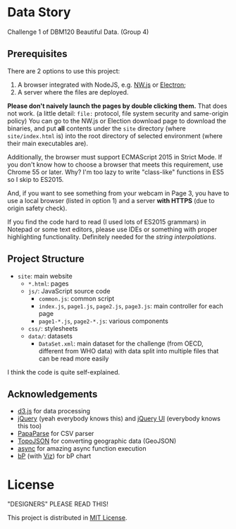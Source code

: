 # Data Story

Challenge 1 of DBM120 Beautiful Data. (Group 4)

## Prerequisites

There are 2 options to use this project:

1. A browser integrated with NodeJS, e.g. [NW.js](http://nwjs.io/) or [Electron](http://electron.atom.io/);
2. A server where the files are deployed.

**Please don't naively launch the pages by double clicking them.** That does not work. (a little detail:
`file:` protocol, file system security and same-origin policy) You can go to the NW.js or Election download
page to download the binaries, and put **all** contents under the `site` directory (where `site/index.html` is)
into the root directory of selected environment (where their main executables are).

Additionally, the browser must support ECMAScript 2015 in Strict Mode. If you don't know how to choose a
browser that meets this requirement, use Chrome 55 or later. Why? I'm too lazy to write "class-like"
functions in ES5 so I skip to ES2015.

And, if you want to see something from your webcam in Page 3, you have to use a local browser
(listed in option 1) and a server **with HTTPS** (due to origin safety check).

If you find the code hard to read (I used lots of ES2015 grammars) in Notepad or some text editors,
please use IDEs or something with proper highlighting functionality. Definitely needed for the *string
interpolations*.

## Project Structure

- `site`: main website
  - `*.html`: pages
  - `js/`: JavaScript source code
    - `common.js`: common script
    - `index.js`, `page1.js`, `page2.js`, `page3.js`: main controller for each page
    - `page1-*.js`, `page2-*.js`: various components
  - `css/`: stylesheets
  - `data/`: datasets
    - `DataSet.xml`: main dataset for the challenge (from OECD, different from WHO data) with data
                     split into multiple files that can be read more easily

I think the code is quite self-explained.

## Acknowledgements

- [d3.js](https://d3js.org/) for data processing
- [jQuery](http://jquery.com/) (yeah everybody knows this) and [jQuery UI](http://jqueryui.com/) (everybody knows this too)
- [PapaParse](https://github.com/mholt/PapaParse) for CSV parser
- [TopoJSON](https://github.com/topojson/topojson) for converting geographic data (GeoJSON)
- [async](https://github.com/caolan/async) for amazing async function execution
- [bP](http://bl.ocks.org/NPashaP/cd80ab54c52f80c4d84cad0ba9da72c2) (with [Viz](https://github.com/NPashaP/Viz))
  for bP chart

# License

"DESIGNERS" PLEASE READ THIS!

This project is distributed in [MIT License](LICENSE.md).
